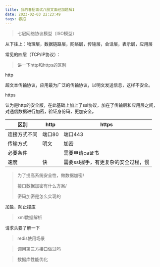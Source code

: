 ```yaml
---
title: 我的春招面试八股文面经加题解1
date: 2023-02-03 22:23:49
tags: 春招
---
```



> 七层网络协议模型（ISO模型）

从下往上：物理层，数据链路层，网络层，传输层，会话层，表示层，应用层

常见的四层（TCP/IP协议）：

> 讲一下http和https的区别

http

超文本传输协议，应用最为广泛的传输协议，以明文发送信息，这样不安全。

https

认为是http的安全版，在此基础上加上了ssl协议，加在了传输层和应用层之间，对通信数据进行加密，验证身份码，更加安全。

| 区别         | http   | https                               |
| ------------ | ------ | ----------------------------------- |
| 连接方式不同 | 端口80 | 端口443                             |
| 传输方式     | 明文   | 加密                                |
| 必要条件     |        | 需要申请ca证书                      |
| 速度         | 快     | 需要ssl握手，有更复杂的安全过程，慢 |

> 为了提高系统安全性，做数据加密/
>
> 接口数据加密有什么方案/
>
> 密码加密是怎么实现的

加盐，防止撞库

> xml数据解析

请求头要了解一下

> redis使用场景

> 调用第三方接口做过吗

> 数据库性能优化